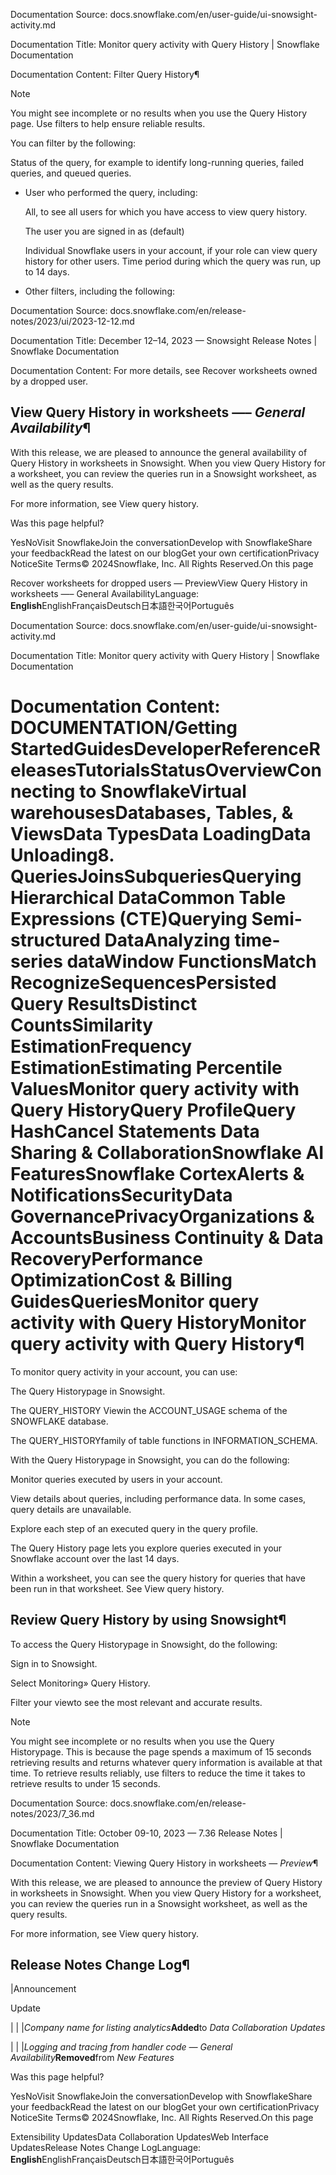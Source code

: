 Documentation Source:
docs.snowflake.com/en/user-guide/ui-snowsight-activity.md

Documentation Title:
Monitor query activity with Query History | Snowflake Documentation

Documentation Content:
Filter Query History¶

Note

You might see incomplete or no results when you use the Query History page. Use filters to help ensure reliable results.

You can filter by the following:

Status of the query, for example to identify long-running queries, failed queries, and queued queries.

* User who performed the query, including:


	All, to see all users for which you have access to view query history.
	
	The user you are signed in as (default)
	
	Individual Snowflake users in your account, if your role can view query history for other users.
Time period during which the query was run, up to 14 days.

* Other filters, including the following:



Documentation Source:
docs.snowflake.com/en/release-notes/2023/ui/2023-12-12.md

Documentation Title:
December 12–14, 2023 — Snowsight Release Notes | Snowflake Documentation

Documentation Content:
For more details, see Recover worksheets owned by a dropped user.

View Query History in worksheets —– *General Availability*¶
-----------------------------------------------------------

With this release, we are pleased to announce the general availability of Query History in worksheets in Snowsight.
When you view Query History for a worksheet, you can review the queries run in a Snowsight worksheet, as well as the query results.

For more information, see View query history.

Was this page helpful?

YesNoVisit SnowflakeJoin the conversationDevelop with SnowflakeShare your feedbackRead the latest on our blogGet your own certificationPrivacy NoticeSite Terms© 2024Snowflake, Inc. All Rights Reserved.On this page

Recover worksheets for dropped users — PreviewView Query History in worksheets —– General AvailabilityLanguage: **English**EnglishFrançaisDeutsch日本語한국어Português



Documentation Source:
docs.snowflake.com/en/user-guide/ui-snowsight-activity.md

Documentation Title:
Monitor query activity with Query History | Snowflake Documentation

Documentation Content:
DOCUMENTATION/Getting StartedGuidesDeveloperReferenceReleasesTutorialsStatusOverviewConnecting to SnowflakeVirtual warehousesDatabases, Tables, & ViewsData TypesData LoadingData Unloading8. QueriesJoinsSubqueriesQuerying Hierarchical DataCommon Table Expressions (CTE)Querying Semi-structured DataAnalyzing time-series dataWindow FunctionsMatch RecognizeSequencesPersisted Query ResultsDistinct CountsSimilarity EstimationFrequency EstimationEstimating Percentile ValuesMonitor query activity with Query HistoryQuery ProfileQuery HashCancel Statements
Data Sharing & CollaborationSnowflake AI FeaturesSnowflake CortexAlerts & NotificationsSecurityData GovernancePrivacyOrganizations & AccountsBusiness Continuity & Data RecoveryPerformance OptimizationCost & Billing
GuidesQueriesMonitor query activity with Query HistoryMonitor query activity with Query History¶
==========================================

To monitor query activity in your account, you can use:

The Query Historypage in Snowsight.

The QUERY\_HISTORY Viewin the ACCOUNT\_USAGE schema of the SNOWFLAKE database.

The QUERY\_HISTORYfamily of table functions in
INFORMATION\_SCHEMA.


With the Query Historypage in Snowsight, you can do the following:

Monitor queries executed by users in your account.

View details about queries, including performance data. In some cases,
query details are unavailable.

Explore each step of an executed query in the query profile.


The Query History page lets you explore queries executed in your Snowflake account over the last 14 days.

Within a worksheet, you can see the query history for queries that have been run in that worksheet.
See View query history.

Review Query History by using Snowsight¶
----------------------------------------

To access the Query Historypage in Snowsight, do the following:

Sign in to Snowsight.

Select Monitoring» Query History.

Filter your viewto see the most relevant and accurate results.


Note

You might see incomplete or no results when you use the Query Historypage. This is because the page spends a maximum of 15 seconds
retrieving results and returns whatever query information is available at that time. To retrieve results reliably, use filters to reduce
the time it takes to retrieve results to under 15 seconds.



Documentation Source:
docs.snowflake.com/en/release-notes/2023/7_36.md

Documentation Title:
October 09-10, 2023 — 7.36 Release Notes | Snowflake Documentation

Documentation Content:
Viewing Query History in worksheets — *Preview*¶

With this release, we are pleased to announce the preview of Query History in worksheets in Snowsight. When you view Query History
for a worksheet, you can review the queries run in a Snowsight worksheet, as well as the query results.

For more information, see View query history.

Release Notes Change Log¶
-------------------------



|Announcement

Update


|  |
|*Company name for listing analytics***Added**to *Data Collaboration Updates*


|  |
|*Logging and tracing from handler code — General Availability***Removed**from *New Features*



Was this page helpful?

YesNoVisit SnowflakeJoin the conversationDevelop with SnowflakeShare your feedbackRead the latest on our blogGet your own certificationPrivacy NoticeSite Terms© 2024Snowflake, Inc. All Rights Reserved.On this page

Extensibility UpdatesData Collaboration UpdatesWeb Interface UpdatesRelease Notes Change LogLanguage: **English**EnglishFrançaisDeutsch日本語한국어Português



